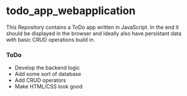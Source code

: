 # todo_app_webapplication
This Repository contains a ToDo app written in JavaScript. In the end it should be displayed in the browser and ideally also have persistant data with basic CRUD operations build in.

### ToDo
- Develop the backend logic
- Add some sort of database
- Add CRUD operators
- Make HTML/CSS look good